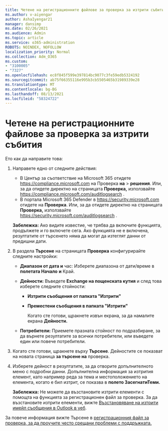 ```yaml
---
title: Четене на регистрационните файлове за проверка за изтрити събития
ms.author: v-aiyengar
author: AshaIyengar21
manager: dansimp
ms.date: 02/26/2021
ms.audience: Admin
ms.topic: article
ms.service: o365-administration
ROBOTS: NOINDEX, NOFOLLOW
localization_priority: Normal
ms.collection: Adm_O365
ms.custom:
- "3100005"
- "7327"
ms.openlocfilehash: ec8f845f599e397814bc9077c3fe59edb5324192
ms.sourcegitcommit: ab75f66355116e995b3cb5505465b31989339e28
ms.translationtype: MT
ms.contentlocale: bg-BG
ms.lasthandoff: 08/13/2021
ms.locfileid: "58324722"
---
```

# <a name="read-the-audit-logs-for-deleted-events"></a>Четене на регистрационните файлове за проверка за изтрити събития

Ето как да направите това:

1. Направете едно от следните действия:
   - В Център за съответствие на Microsoft 365 отидете <https://compliance.microsoft.com> на Проверка **на** \> **решения**. Или, за да отидете директно на страницата **Проверка,** използвайте <https://compliance.microsoft.com/auditlogsearch> .
   - В портала Microsoft 365 Defender в <https://security.microsoft.com> отидете на **Проверка**. Или, за да отидете директно на страницата **Проверка,** използвайте <https://security.microsoft.com/auditlogsearch> .

    **Забележка:** Ако видите известие, че трябва да включите функцията, продължете и го включете сега. Ако функцията не е включена, резултатите от търсенето няма да могат да изтеглят данни от предишни дати.

2. В раздела **Търсене** на страницата **Проверка** конфигурирайте следните настройки:
   - **Диапазон от дата и** час: Изберете диапазона от дати/време в **полетата Начало** **и** Край.
   - **Дейности:** Въведете **Exchange на пощенската кутия** и след това изберете следните стойности:
     - **Изтрити съобщения от папката "Изтрити"**
     - **Преместени съобщения в папката "Изтрити"**

       Когато сте готови, щракнете извън екрана, за да намалите екрана **Дейности.**

   - **Потребители:** Приемете празната стойност по подразбиране, за да върнете резултатите за всички потребители, или въведете един или повече потребители.

3. Когато сте готови, щракнете върху **Търсене**. Дейностите се показват на новата страница **за търсене на** проверка.

4. Изберете дейност в резултатите, за да отворите допълнителното меню с подробни данни. Допълнителна информация за изтрития елемент, като например реда за тема и местоположението на елемента, когато е бил изтрит, се показва в **полето ЗасегнатиТеми.**

   **Забележка:** Не можете да възстановите изтрити елементи с помощта на функцията за регистрационен файл за проверка. За да възстановите изтрити елементи, вижте [Възстановяване на изтрити имейл съобщения в Outlook в уеб](https://support.microsoft.com/office/recover-deleted-email-messages-in-outlook-on-the-web-a8ca78ac-4721-4066-95dd-571842e9fb11).

За повече информация вижте Търсене в [регистрационния файл за проверка, за да проучите често срещани проблеми с поддръжката.](https://docs.microsoft.com/microsoft-365/compliance/auditing-troubleshooting-scenarios)
